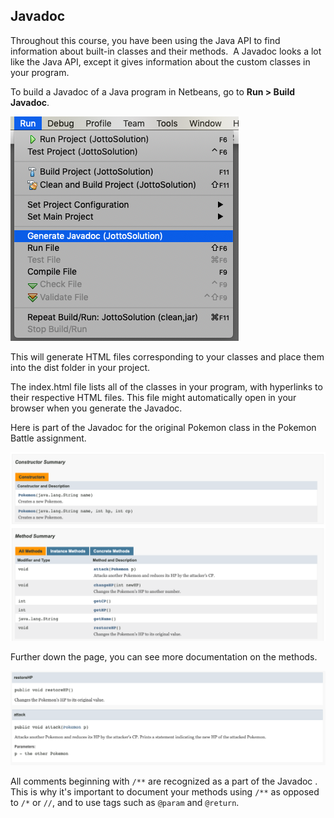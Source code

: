 ## Javadoc

Throughout this course, you have been using the Java API to find information about built-in classes and their methods.  A Javadoc looks a lot like the Java API, except it gives information about the custom classes in your program.

To build a Javadoc of a Java program in Netbeans, go to **Run > Build Javadoc**.

![](../Images/Javadoc.png)

This will generate HTML files corresponding to your classes and place them into the dist folder in your project. 

The index.html file lists all of the classes in your program, with hyperlinks to their respective HTML files. This file might automatically open in your browser when you generate the Javadoc.  

Here is part of the Javadoc for the original Pokemon class in the Pokemon Battle assignment.

![](../Images/Pokemon_Javadoc_1.png)

Further down the page, you can see more documentation on the methods.

![](../Images/Pokemon_Javadoc_2.png)

All comments beginning with `/**` are recognized as a part of the Javadoc . This is why it's important to document your methods using `/**` as opposed to `/*` or `//`, and to use tags such as `@param` and `@return`.
